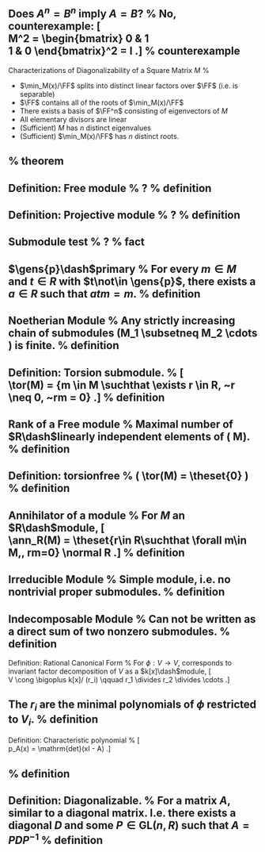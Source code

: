 Does $A^n=B^n$ imply $A=B$?
%
No, counterexample: 
\[  
M^2 = \begin{bmatrix}
0 & 1 \
1 & 0
\end{bmatrix}^2 = I
.\]
%
counterexample
---

Characterizations of Diagonalizability of a Square Matrix $M$
%

- $\min_M(x)/\FF$ splits into distinct linear factors over $\FF$ (i.e. is separable)
- $\FF$ contains all of the roots of $\min_M(x)/\FF$
- There exists a basis of $\FF^n$ consisting of eigenvectors of $M$
- All elementary divisors are linear
- (Sufficient) $M$ has $n$ distinct eigenvalues
- (Sufficient) $\min_M(x)/\FF$ has $n$ distinct roots.

%
theorem
---

Definition: Free module
%
?
%
definition
---

Definition: Projective module
%
?
%
definition
---

Submodule test
%
?
%
fact
---

$\gens{p}\dash$primary
%
For every $m\in M$ and $t\in R$ with $t\not\in \gens{p}$, there exists a $a\in R$ such that $atm = m$.
%
definition  
---

Noetherian Module
%
Any strictly increasing chain of submodules \(M_1 \subsetneq M_2 \cdots \) is finite.
%
definition
---


Definition: Torsion submodule.
%
\[  
\tor(M) = \{m \in M \suchthat \exists r \in R, ~r \neq 0, ~rm = 0\}
.\]
%
definition
---

Rank of a Free module
%
Maximal number of $R\dash$linearly independent elements of \( M\).
%
definition
---

Definition: torsionfree
%
\( \tor(M) = \theset{0} \)
%
definition
---


Annihilator of a module
%
For $M$ an $R\dash$module,
\[  
\ann_R(M) = \theset{r\in R\suchthat \forall m\in M,\, rm=0} \normal R
.\]
%
definition
---


Irreducible Module
%
Simple module, i.e. no nontrivial proper submodules.
%
definition
---

Indecomposable Module
%
Can not be written as a direct sum of two nonzero submodules.
%
definition
---

Definition: Rational Canonical Form
%
For $\phi:V\to V$, corresponds to invariant factor decomposition of $V$ as a $k[x]\dash$module, 
\[  
V \cong \bigoplus k[x]/ (r_i) \qquad r_1 \divides r_2 \divides \cdots
.\]

The $r_i$ are the minimal polynomials of $\phi$ restricted to $V_i$.
%
definition
---


Definition: Characteristic polynomial
%
\[  
p_A(x) = \mathrm{det}(xI - A)
.\]

%
definition
---

Definition: Diagonalizable.
%
For a matrix $A$, similar to a diagonal matrix.
I.e. there exists a diagonal $D$ and some $P\in \mathrm{GL}(n, R)$ such that $A = PDP^{-1}$
%
definition
---


